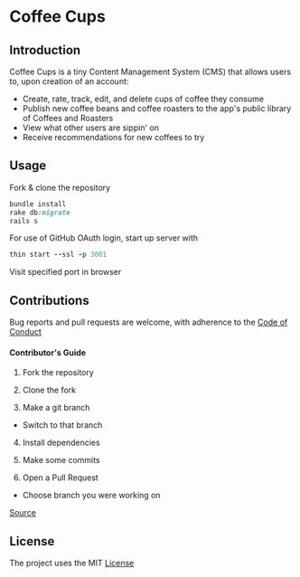 Coffee Cups
===========


Introduction
------------
Coffee Cups is a tiny Content Management System (CMS) that allows users to, upon creation of an account:
* Create, rate, track, edit, and delete cups of coffee they consume
* Publish new coffee beans and coffee roasters to the app's public library of Coffees and Roasters
* View what other users are sippin' on
* Receive recommendations for new coffees to try


Usage
------------
Fork & clone the repository
```ruby
bundle install
rake db:migrate
rails s
```

For use of GitHub OAuth login, start up server with
```ruby
thin start --ssl -p 3001
```

Visit specified port in browser


Contributions
-------------
Bug reports and pull requests are welcome, with adherence to the [Code of Conduct](./CODE_OF_CONDUCT.md)
#### Contributor's Guide
1. Fork the repository

2. Clone the fork

3. Make a git branch
  * Switch to that branch
4. Install dependencies

5. Make some commits

6. Open a Pull Request
  * Choose branch you were working on

[Source](https://medium.com/@jenweber/your-first-open-source-contribution-a-step-by-step-technical-guide-d3aca55cc5a6)


License
-------
The project uses the MIT [License](./LICENSE)
